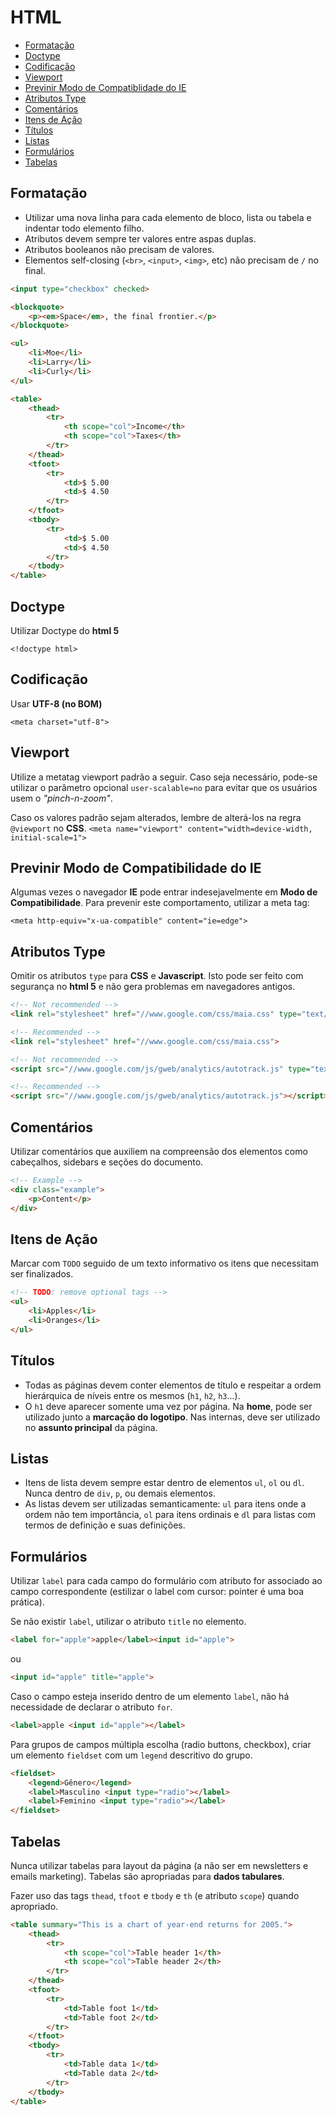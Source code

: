 # HTML

- [Formatação](#formatação)
- [Doctype](#doctype)
- [Codificação](#codificação)
- [Viewport](#viewport)
- [Previnir Modo de Compatiblidade do IE](#previnir-modo-de-compatibilidade-do-ie)
- [Atributos Type](#atributos-type)
- [Comentários](#comentários)
- [Itens de Ação](#itens-de-ação)
- [Títulos](#títulos)
- [Listas](#listas)
- [Formulários](#formulários)
- [Tabelas](#tabelas)

## Formatação
* Utilizar uma nova linha para cada elemento de bloco, lista ou tabela e indentar todo elemento filho.
* Atributos devem sempre ter valores entre aspas duplas.
* Atributos booleanos não precisam de valores.
* Elementos self-closing (`<br>`, `<input>`, `<img>`, etc) não precisam de `/` no final. 

``` html
<input type="checkbox" checked>

<blockquote>
    <p><em>Space</em>, the final frontier.</p>
</blockquote>

<ul>
    <li>Moe</li>
    <li>Larry</li>
    <li>Curly</li>
</ul>

<table>
    <thead>
        <tr>
            <th scope="col">Income</th>
      	    <th scope="col">Taxes</th>
	    </tr>
    </thead>
    <tfoot>
        <tr>
            <td>$ 5.00
      		<td>$ 4.50
        </tr>
    </tfoot>
    <tbody>
        <tr>
      	    <td>$ 5.00
      		<td>$ 4.50
      	</tr>
    </tbody>
</table>
```

## Doctype
Utilizar Doctype do **html 5**

`<!doctype html>`

## Codificação
Usar **UTF-8 (no BOM)**

`<meta charset="utf-8">`

## Viewport
Utilize a metatag viewport padrão a seguir. Caso seja necessário, pode-se utilizar o parâmetro opcional `user-scalable=no` para evitar que os usuários usem o *"pinch-n-zoom"*.

Caso os valores padrão sejam alterados, lembre de alterá-los na regra `@viewport` no **CSS**.
`<meta name="viewport" content="width=device-width, initial-scale=1">`

## Previnir Modo de Compatibilidade do IE
Algumas vezes o navegador **IE** pode entrar indesejavelmente em **Modo de Compatibilidade**. Para prevenir este comportamento, utilizar a meta tag:

`<meta http-equiv="x-ua-compatible" content="ie=edge">`

## Atributos Type
Omitir os atributos `type` para **CSS** e **Javascript**. Isto pode ser feito com segurança no **html 5** e não gera problemas em navegadores antigos.

```html
<!-- Not recommended -->
<link rel="stylesheet" href="//www.google.com/css/maia.css" type="text/css">

<!-- Recommended -->
<link rel="stylesheet" href="//www.google.com/css/maia.css">

<!-- Not recommended -->
<script src="//www.google.com/js/gweb/analytics/autotrack.js" type="text/javascript"></script>

<!-- Recommended -->
<script src="//www.google.com/js/gweb/analytics/autotrack.js"></script>
```

## Comentários
Utilizar comentários que auxiliem na compreensão dos elementos como cabeçalhos, sidebars e seções do documento.

```html
<!-- Example -->
<div class="example">
    <p>Content</p>
</div>
```

## Itens de Ação
Marcar com `TODO` seguido de um texto informativo os itens que necessitam ser finalizados.

```html
<!-- TODO: remove optional tags -->
<ul>
    <li>Apples</li>
    <li>Oranges</li>
</ul>
```

## Títulos
* Todas as páginas devem conter elementos de título e respeitar a ordem hierárquica de níveis entre os mesmos (`h1`, `h2`, `h3`...).
* O `h1` deve aparecer somente uma vez por página. Na **home**, pode ser utilizado junto a **marcação do logotipo**. Nas internas, deve ser utilizado no **assunto principal** da página.

## Listas
* Itens de lista devem sempre estar dentro de elementos `ul`, `ol` ou `dl`. Nunca dentro de `div`, `p`, ou demais elementos.
* As listas devem ser utilizadas semanticamente: `ul` para itens onde a ordem não tem importância, `ol` para itens ordinais e `dl` para listas com termos de definição e suas definições.

## Formulários
Utilizar `label` para cada campo do formulário com atributo for associado ao campo correspondente (estilizar o label com cursor: pointer é uma boa prática).

Se não existir `label`, utilizar o atributo `title` no elemento.

```html
<label for="apple">apple</label><input id="apple">
```
ou
```html
<input id="apple" title="apple">
```

Caso o campo esteja inserido dentro de um elemento `label`, não há necessidade de declarar o atributo `for`.

```html
<label>apple <input id="apple"></label>
```

Para grupos de campos múltipla escolha (radio buttons, checkbox), criar um elemento `fieldset` com um `legend` descritivo do grupo.

```html
<fieldset>
    <legend>Gênero</legend>
    <label>Masculino <input type="radio"></label>
    <label>Feminino <input type="radio"></label>
</fieldset>
```

## Tabelas
Nunca utilizar tabelas para layout da página (a não ser em newsletters e emails marketing). Tabelas são apropriadas para **dados tabulares**.

Fazer uso das tags `thead`, `tfoot` e `tbody` e `th` (e atributo `scope`) quando apropriado.

```html
<table summary="This is a chart of year-end returns for 2005.">
    <thead>
        <tr>
            <th scope="col">Table header 1</th>
            <th scope="col">Table header 2</th>
        </tr>
    </thead>
    <tfoot>
        <tr>
            <td>Table foot 1</td>
            <td>Table foot 2</td>
        </tr>
    </tfoot>
    <tbody>
        <tr>
            <td>Table data 1</td>
            <td>Table data 2</td>
        </tr>
    </tbody>
</table>
```